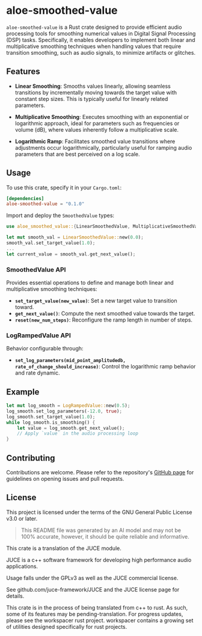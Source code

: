 # aloe-smoothed-value

`aloe-smoothed-value` is a Rust crate designed to provide efficient audio processing tools for smoothing numerical values in Digital Signal Processing (DSP) tasks. Specifically, it enables developers to implement both linear and multiplicative smoothing techniques when handling values that require transition smoothing, such as audio signals, to minimize artifacts or glitches.

## Features

- **Linear Smoothing**: Smooths values linearly, allowing seamless transitions by incrementally moving towards the target value with constant step sizes. This is typically useful for linearly related parameters.

- **Multiplicative Smoothing**: Executes smoothing with an exponential or logarithmic approach, ideal for parameters such as frequencies or volume (dB), where values inherently follow a multiplicative scale.

- **Logarithmic Ramp**: Facilitates smoothed value transitions where adjustments occur logarithmically, particularly useful for ramping audio parameters that are best perceived on a log scale.

## Usage

To use this crate, specify it in your `Cargo.toml`:

```toml
[dependencies]
aloe-smoothed-value = "0.1.0"
```

Import and deploy the `SmoothedValue` types:

```rust
use aloe_smoothed_value::{LinearSmoothedValue, MultiplicativeSmoothedValue};

let mut smooth_val = LinearSmoothedValue::new(0.0);
smooth_val.set_target_value(1.0);
...
let current_value = smooth_val.get_next_value();
```

### SmoothedValue API

Provides essential operations to define and manage both linear and multiplicative smoothing techniques:

- **`set_target_value(new_value)`**: Set a new target value to transition toward.
- **`get_next_value()`**: Compute the next smoothed value towards the target.
- **`reset(new_num_steps)`**: Reconfigure the ramp length in number of steps.

### LogRampedValue API

Behavior configurable through:

- **`set_log_parameters(mid_point_amplitudedb, rate_of_change_should_increase)`**: Control the logarithmic ramp behavior and rate dynamic.

## Example

```rust
let mut log_smooth = LogRampedValue::new(0.5);
log_smooth.set_log_parameters(-12.0, true);
log_smooth.set_target_value(1.0);
while log_smooth.is_smoothing() {
    let value = log_smooth.get_next_value();
    // Apply `value` in the audio processing loop
}
```

## Contributing

Contributions are welcome. Please refer to the repository's [GitHub page](https://github.com/klebs6/aloe-rs) for guidelines on opening issues and pull requests.

## License

This project is licensed under the terms of the GNU General Public License v3.0 or later.

> This README file was generated by an AI model and may not be 100% accurate, however, it should be quite reliable and informative.

This crate is a translation of the JUCE module.

JUCE is a c++ software framework for developing high performance audio applications.

Usage falls under the GPLv3 as well as the JUCE commercial license.

See github.com/juce-framework/JUCE and the JUCE license page for details.

This crate is in the process of being translated from c++ to rust. As such, some of its features may be pending-translation. For progress updates, please see the workspacer rust project. workspacer contains a growing set of utilities designed specifically for rust projects.
